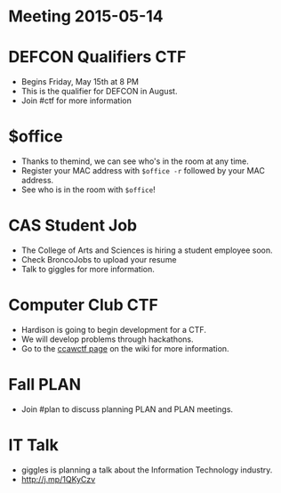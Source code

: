 # Meeting 2015-05-14

# DEFCON Qualifiers CTF
- Begins Friday, May 15th at 8 PM
- This is the qualifier for DEFCON in August.
- Join #ctf for more information

# $office
- Thanks to themind, we can see who's in the room at any time.
- Register your MAC address with `$office -r` followed by your MAC address.
- See who is in the room with `$office`!

# CAS Student Job
- The College of Arts and Sciences is hiring a student employee soon.
- Check BroncoJobs to upload your resume
- Talk to giggles for more information.

# Computer Club CTF
- Hardison is going to begin development for a CTF.
- We will develop problems through hackathons.
- Go to the [ccawctf page](https://cclub.cs.wmich.edu/wiki/Ccawctf) on the wiki for more information.

# Fall PLAN
- Join #plan to discuss planning PLAN and PLAN meetings.

# IT Talk
- giggles is planning a talk about the Information Technology industry.
- http://j.mp/1QKyCzv
